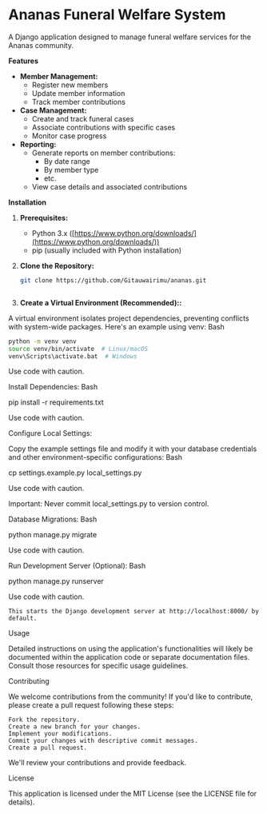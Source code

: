 # Ananas Funeral Welfare System

A Django application designed to manage funeral welfare services for the Ananas community.

**Features**

* **Member Management:**
    * Register new members
    * Update member information
    * Track member contributions
* **Case Management:**
    * Create and track funeral cases
    * Associate contributions with specific cases
    * Monitor case progress
* **Reporting:**
    * Generate reports on member contributions:
        * By date range
        * By member type
        * etc.
    * View case details and associated contributions


**Installation**

1. **Prerequisites:**
    * Python 3.x ([https://www.python.org/downloads/](https://www.python.org/downloads/))
    * pip (usually included with Python installation)

2. **Clone the Repository:**

   ```bash
   git clone https://github.com/Gitauwairimu/ananas.git



3. **Create a Virtual Environment (Recommended)::**

A virtual environment isolates project dependencies, preventing conflicts with system-wide packages. Here's an example using venv:
Bash

   ```bash
python -m venv venv
source venv/bin/activate  # Linux/macOS
venv\Scripts\activate.bat  # Windows

```

Use code with caution.

Install Dependencies:
Bash

pip install -r requirements.txt

Use code with caution.

Configure Local Settings:

Copy the example settings file and modify it with your database credentials and other environment-specific configurations:
Bash

cp settings.example.py local_settings.py

Use code with caution.

Important: Never commit local_settings.py to version control.

Database Migrations:
Bash

python manage.py migrate

Use code with caution.

Run Development Server (Optional):
Bash

python manage.py runserver

Use code with caution.

    This starts the Django development server at http://localhost:8000/ by default.

Usage

Detailed instructions on using the application's functionalities will likely be documented within the application code or separate documentation files. Consult those resources for specific usage guidelines.

Contributing

We welcome contributions from the community! If you'd like to contribute, please create a pull request following these steps:

    Fork the repository.
    Create a new branch for your changes.
    Implement your modifications.
    Commit your changes with descriptive commit messages.
    Create a pull request.

We'll review your contributions and provide feedback.

License

This application is licensed under the MIT License (see the LICENSE file for details).
